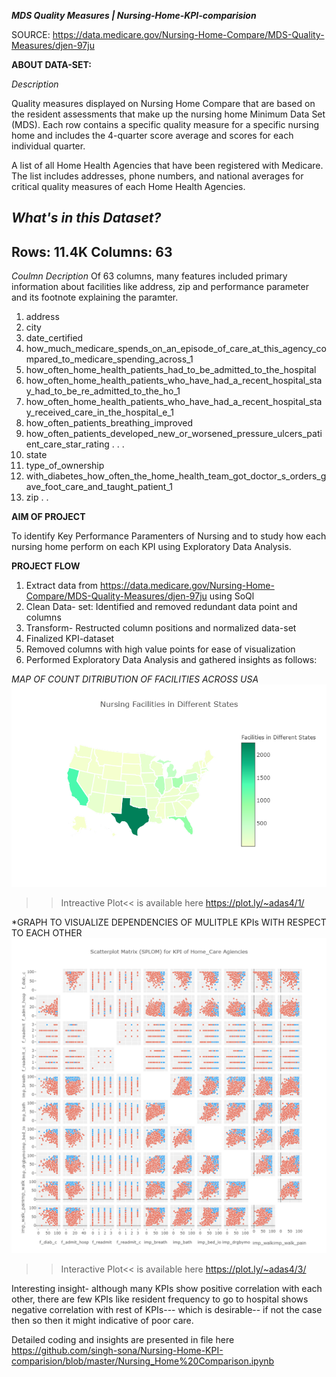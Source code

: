 ***MDS Quality Measures | Nursing-Home-KPI-comparision***

SOURCE: https://data.medicare.gov/Nursing-Home-Compare/MDS-Quality-Measures/djen-97ju

**ABOUT DATA-SET:**

*Description*

Quality measures displayed on Nursing Home Compare that are based on the resident assessments that make up the nursing home Minimum Data 
Set (MDS). Each row contains a specific quality measure for a specific nursing home and includes the 4-quarter score average and scores 
for each individual quarter.

A list of all Home Health Agencies that have been registered with Medicare. The list includes addresses, phone numbers, and
national averages for critical quality measures of each Home Health Agencies.

*What's in this Dataset?*
---
Rows: 11.4K
Columns: 63
---

*Coulmn Decription*
Of 63 columns, many features included primary information about facilities like address, zip and performance parameter and its footnote
explaining the paramter.

1.	address
2.	city
3.	date_certified
4.	how_much_medicare_spends_on_an_episode_of_care_at_this_agency_compared_to_medicare_spending_across_1
5.	how_often_home_health_patients_had_to_be_admitted_to_the_hospital
6.	how_often_home_health_patients_who_have_had_a_recent_hospital_stay_had_to_be_re_admitted_to_the_ho_1
7.	how_often_home_health_patients_who_have_had_a_recent_hospital_stay_received_care_in_the_hospital_e_1
8.	how_often_patients_breathing_improved
9.	how_often_patients_developed_new_or_worsened_pressure_ulcers_patient_care_star_rating
.
.
.
36.	state
37.	type_of_ownership
38.	with_diabetes_how_often_the_home_health_team_got_doctor_s_orders_gave_foot_care_and_taught_patient_1
39.	zip
.
.

**AIM OF PROJECT**

To identify Key Performance Paramenters of Nursing and to study how each nursing home perform on each KPI using Exploratory Data Analysis.

**PROJECT FLOW**

1. Extract data from https://data.medicare.gov/Nursing-Home-Compare/MDS-Quality-Measures/djen-97ju using SoQl
2. Clean Data- set: Identified and removed redundant data point and columns
3. Transform- Restructed column positions and normalized data-set
4. Finalized KPI-dataset
5. Removed columns with high value points for ease of visualization
6. Performed Exploratory Data Analysis and gathered insights as follows:

*MAP OF COUNT DITRIBUTION OF FACILITIES ACROSS USA*
![Screenshot](fac_count.png)
>>Intreactive Plot<< is available here https://plot.ly/~adas4/1/

*GRAPH TO VISUALIZE DEPENDENCIES OF MULITPLE KPIs WITH RESPECT TO EACH OTHER
![Screenshot](corr_graph.png)
>>Interactive Plot<< is available here https://plot.ly/~adas4/3/

Interesting insight- although many KPIs show positive correlation with each other, there are few KPIs like resident frequency to go to hospital shows negative correlation with rest of KPIs--- which is desirable-- if not the case then so then it might indicative of poor care.


Detailed coding and insights are presented in file here https://github.com/singh-sona/Nursing-Home-KPI-comparision/blob/master/Nursing_Home%20Comparison.ipynb














